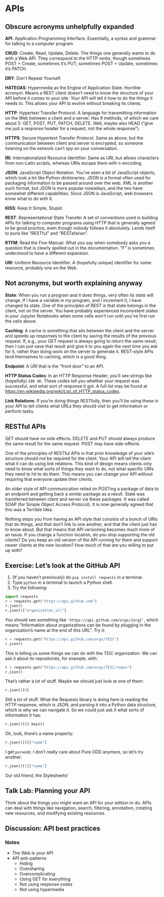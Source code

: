 # APIs

## Obscure acronyms unhelpfully expanded

**API**: Application Programming Interface. Essentially, a syntax and grammar for talking to a computer program.

**CRUD**: Create, Read, Update, Delete. The things one generally wants to do with a Web API. They correspond to the HTTP _verbs_, though sometimes POST = Create, sometimes it’s PUT; sometimes POST = Update, sometimes it’s PATCH.

**DRY**: Don’t Repeat Yourself.

**HATEOAS**: Hypermedia as the Engine of Application State. Horrible acronym. Means a REST client doesn’t need to know the structure of your API before it comes to your site. Your API will tell it how to do the things it needs to. This allows your API to evolve without breaking its clients.

**HTTP**: Hypertext Transfer Protocol. A language for transmitting information on the Web between a client and a server. Has 9 methods, of which we care about 5: GET, POST, PUT, PATCH, DELETE. Well, maybe also HEAD (“give me just a response header for a request, not the whole response”).

**HTTPS**: Secure Hypertext Transfer Protocol. Same as above, but the communication between client and server is encrypted, so someone listening on the network can’t spy on your conversation.

**IRI**: Internationalized Resource Identifier. Same as URI, but allows characters from non-Latin scripts, whereas URIs escape them with `%`-encoding.

**JSON**: JavaScript Object Notation. You’ve seen a bit of JavaScript objects, which look a lot like Python dictionaries. JSON is a format often used for packaging information to be passed around over the web. XML is another such format, but JSON is more popular nowadays, and the two have somewhat different capabilities. Since JSON is JavaScript, web browsers know what to do with it.

**KISS**: Keep It Simple, Stupid.

**REST**: Representational State Transfer  A set of conventions used in building APIs for talking to computer programs using HTTP that is generally agreed to be good practice, even though nobody follows it absolutely. Lends itself to puns like “RESTful” and “RESTafarian”.

**RTFM**: Read the Fine Manual. What you say when somebody asks you a question that is clearly spelled out in the documentation. “F” is sometimes understood to have a different expansion.

**URI**: Uniform Resource Identifier. A (hopefully unique) identifier for some resource, probably one on the Web.

## Not acronyms, but worth explaining anyway

**State**: When you run a program and it does things, very often its *state* will change. If I have a variable in my program, and I increment it, I have changed its state. One of the principles of REST is that state belongs in the client, not on the server. You have probably experienced inconsistent states in your Jupyter Notebooks when some cells won’t run until you’ve first run the cells above.

**Caching**: A cache is something that sits between the client and the server and speeds up responses to the client by saving the results of the previous request. If, e.g., your GET request is always going to return the same result, then I can just save that result and give it to you again the next time you ask for it, rather than doing work on the server to generate it. REST-style APIs lend themselves to caching, which is a good thing.

**Endpoint**: A URI that is the “front door” to an API.

**HTTP Status Codes**: In an HTTP Response Header, you’ll see strings like (hopefully) `200 OK`. These codes tell you whether your request was successful, and what sort of response it got. A full list may be found at <https://en.wikipedia.org/wiki/List_of_HTTP_status_codes>.

**Link Relations**: If you’re doing things RESTfully, then you’ll be using these in your API to tell clients what URLs they should visit to get information or perform tasks.

## RESTful APIs

GET should have no side effects. DELETE and PUT should always produce the same result for the same request. POST may have side-effects.

One of the principles of RESTful APIs is that prior knowledge of your site’s structure should not be required for the client. Your API will tell the client what it can do using link relations. This kind of design means clients only need to know what sorts of things they want to do, not what specific URIs they need to hit to do them. This means you can change your API without requiring that everyone update their clients.

An older style of API communication relied on POSTing a package of data to an endpoint and getting back a similar package as a result. State was transferred between client and server via these packages.  It was called SOAP (for Simple Object Access Protocol). It is now generally agreed that this was a Terrible Idea.

Nothing stops you from having an API style that consists of a bunch of URIs that do things, and that don’t link to one another, and that the client just has to know about. But that means that API versioning becomes much more of an issue. If you change a function location, do you stop supporting the old clients? Do you keep an old version of the API running for them and support newer clients at the new location? How much of that are you willing to put up with?

## Exercise: Let’s look at the GitHub API

1. (If you haven’t previously) do `pip install requests` in a terminal.
1. Type `python` in a terminal to launch a Python shell.
1. Try the following:

```python
import requests
r = requests.get("https://api.github.com")
r.json()
r.json()["organization_url"]
```

You should see something like `'https://api.github.com/orgs/{org}'`, which means “Information about organizations can be found by plugging in the organization’s name at the end of this URL”. Try it:

```python
r = requests.get("https://api.github.com/orgs/TEIC")
r.json()
```

This is telling us some things we can do with the TEIC organization. We can ask it about its repositories, for example, with:

```python
r = requests.get("https://api.github.com/orgs/TEIC/repos")
r.json()
```

That’s rather a lot of stuff. Maybe we should just look at one of them:

```python
r.json()[0]
```

Still a lot of stuff. What the Requests library is doing here is reading the HTTP response, which is JSON, and parsing it into a Python data structure, which is why we can navigate it. So we could just ask it what sorts of information it has:

```python
r.json()[0].keys()
```

Oh, look, there’s a name property:

```python
r.json()[0]["name"]
```

I get `pureodd`. I don’t really care about Pure ODD anymore, so let’s try another:

```python
r.json()[1]["name"]
```
Our old friend, the Stylesheets!

## Talk Lab: Planning your API

Think about the things you might want an API for your edition to do. APIs can deal with things like navigation, search, filtering, annotation, creating new resources, and modifying existing resources.

## Discussion: API best practices

### Notes
 * The Web is your API
 * API anti-patterns
   * Hiding
   * Oversharing
   * Overcomplicating
   * Using GET for everything
   * Not using response codes
   * Not using hypermedia
